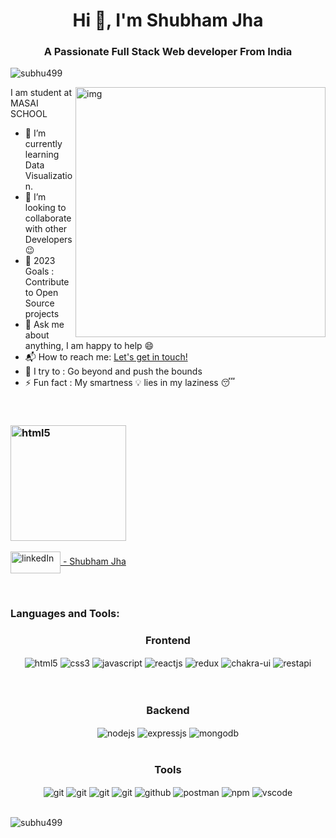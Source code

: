 
<h1 align="center">Hi 👋, I'm Shubham Jha</h1>
<h3 align="center">A Passionate Full Stack Web developer From India</h3>

<p align="left"> <img src="https://komarev.com/ghpvc/?username=subhu499&label=Profile%20views&color=0e75b6&style=flat" alt="subhu499" /> </p>
<img src="https://cdn.dribbble.com/users/2131993/screenshots/4948736/thoughtworks-gif_dribbble.gif" alt="img" align="right" width="400"/>
       I am student at MASAI SCHOOL

- 🌱 I’m currently learning Data Visualization.
- 👯 I’m looking to collaborate with other Developers :wink:
- 🥅 2023 Goals : Contribute to Open Source projects
- 💬 Ask me about anything, I am happy to help :smile:
- 📬 How to reach me: <a href="https://www.linkedin.com/in/shubham-jha-61824512b/" target="blank">Let's get in touch!</a>
- 🧗 I try to : Go beyond and push the bounds
- ⚡ Fun fact : My smartness 💡 lies in my laziness 😴


<br>
 <h3 align="left"> <a href="https://subhu499.github.io/"><img href="https://subhu499.github.io/" src="https://encrypted-tbn0.gstatic.com/images?q=tbn:ANd9GcQJGM38jC3ht3R5tMTpKy3blkXYvYIq_g62Wn3aTVXWGWHfG0qIvj_ROXMt0UWt6YWDCg&usqp=CAU" align="center" alt="html5" width="185"> </a>     
</h3>
         <p align="left">
             <a href="https://www.linkedin.com/in/shubham-jha-61824512b/"><img align="center" src="https://encrypted-tbn0.gstatic.com/images?q=tbn:ANd9GcTKSiEsPKQAUEEk7kmEy1Rb7YotukM86O286A&usqp=CAU" alt="linkedIn" height="35" width="80" /> - Shubham Jha </a>
       </p>

<br>
<div>
  <h3 align="left">Languages and Tools:</h3>
 <div align="center"><h3 align="center">Frontend</h3>
   <img src="https://img.shields.io/badge/html5-%23E34F26.svg?style=for-the-badge&logo=html5&logoColor=white" align="center" alt="html5">
   <img src = "https://img.shields.io/badge/css3-%231572B6.svg?style=for-the-badge&logo=css3&logoColor=white" align="center" alt="css3">
   <img src ="https://img.shields.io/badge/javascript-%23323330.svg?style=for-the-badge&logo=javascript&logoColor=%23F7DF1E" align="center" alt="javascript">
   <img src="https://img.shields.io/badge/React-20232A?style=for-the-badge&logo=react&logoColor=61DAFB"  align="center" alt="reactjs" />
   <img src="https://img.shields.io/badge/Redux-593D88?style=for-the-badge&logo=redux&logoColor=white"  align="center" alt="redux" />
   <img src = "https://img.shields.io/badge/chakra ui-%234ED1C5.svg?style=for-the-badge&logo=chakraui&logoColor=white" align="center" alt="chakra-ui"/>
   <img src="https://img.shields.io/badge/rest api-%23000000.svg?style=for-the-badge&logo=flask&logoColor=white" align="center" alt="restapi"/>  </div>
</br>
 <br/>

 <div align="center"><h3 align="center">Backend</h3> 
   <img src="https://img.shields.io/badge/Node.js-339933?style=for-the-badge&logo=nodedotjs&logoColor=white" align="center" alt="nodejs" />
   <img src="https://img.shields.io/badge/Express.js-000000?style=for-the-badge&logo=express&logoColor=white" align="center" alt="expressjs"/>
   <img src="https://img.shields.io/badge/MongoDB-4EA94B?style=for-the-badge&logo=mongodb&logoColor=white" align="center" alt="mongodb"/>
 </div>

 <br/>
 <div align="center"><h3 align="center">Tools</h3> 
   <img src="https://img.shields.io/badge/heroku-%23430098.svg?style=for-the-badge&logo=heroku&logoColor=white" align="center" alt="git"/>
   <img src="https://img.shields.io/badge/netlify-%23000000.svg?style=for-the-badge&logo=netlify&logoColor=#00C7B7" align="center" alt="git"/>
   <img src="https://img.shields.io/badge/vercel-%23000000.svg?style=for-the-badge&logo=vercel&logoColor=whit" align="center" alt="git"/>
   <img src="https://img.shields.io/badge/Git-f44d27?style=for-the-badge&logo=git&logoColor=white"  align="center" alt="git"/>
   <img src="https://img.shields.io/badge/GitHub-100000?style=for-the-badge&logo=github&logoColor=white"  align="center" alt="github"/>
   <img src ="https://img.shields.io/badge/Postman-FF6C37?style=for-the-badge&logo=postman&logoColor=white" align="center" alt="postman">
   <img src = "https://img.shields.io/badge/NPM-%23000000.svg?style=for-the-badge&logo=npm&logoColor=white" align="center" alt="npm">
   <img src="https://img.shields.io/badge/Visual%20Studio-5C2D91.svg?style=for-the-badge&logo=visual-studio&logoColor=white"  align="center" alt="vscode"/>
   <br/>
   <br/>
 </div> 
<p>
<!--  <img align="left" src="https://github-readme-stats.vercel.app/api/top-langs?username=subhu499&hide_title=true&hide_border=true&show_icons=true&include_all_commits=true&count_private=true&line_height=21&text_color=000&icon_color=000&bg_color=0,ea6161,ffc64d,fffc4d,52fa5a&theme=graywhite" alt="subhu499"/> -->
<!--  <img align="left" src="https://github-readme-stats.vercel.app/api?username=subhu499&hide_title=true&hide_border=true&show_icons=true&include_all_commits=true&count_private=true&line_height=21&text_color=000&icon_color=000&bg_color=0,ea6161,ffc64d,fffc4d,52fa5a&theme=graywhite" alt="subhu499" /></p> -->
<!-- <br></br>
<br></br>
<br></br>
<br></br> -->
<p>
<!-- <a href="https://github.com/subhu499/30dayofJavascript">
  <img align="left" src="https://github-readme-stats.vercel.app/api/pin/?username=Preetiraj3697&repo=30dayofJavascript&theme=dark" />
</a> -->
  <p ><img align="center" src="https://github-readme-streak-stats.herokuapp.com/?user=subhu499" alt="subhu499" /></p>
</p>
